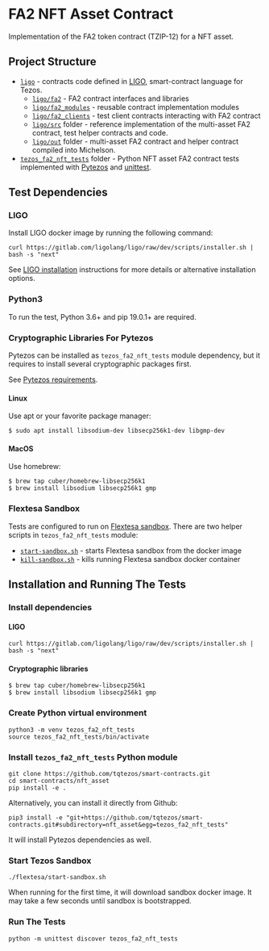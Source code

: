 # FA2 NFT Asset Contract

Implementation of the FA2 token contract (TZIP-12) for a NFT asset.

## Project Structure

- [`ligo`](ligo/) - contracts code defined in [LIGO](https://ligolang.org/),
  smart-contract language for Tezos.
  - [`ligo/fa2`](ligo/fa2/) - FA2 contract interfaces and libraries
  - [`ligo/fa2_modules`](ligo/fa2_modules/) - reusable contract implementation modules
  - [`ligo/fa2_clients`](ligo/fa2_clients/) - test client contracts interacting
    with FA2 contract
  - [`ligo/src`](ligo/src/) folder - reference implementation of the multi-asset
    FA2 contract, test helper contracts and code.
  - [`ligo/out`](ligo/out/) folder - multi-asset FA2 contract and helper contract
    compiled into Michelson.
- [`tezos_fa2_nft_tests`](tezos_fa2_nft_tests/) folder - Python NFT asset
  FA2 contract tests implemented with
  [Pytezos](https://github.com/baking-bad/pytezos) and
  [unittest](https://docs.python.org/3/library/unittest.html).

## Test Dependencies

### LIGO

Install LIGO docker image by running the following command:

`curl https://gitlab.com/ligolang/ligo/raw/dev/scripts/installer.sh | bash -s "next"`

See [LIGO installation](https://ligolang.org/docs/intro/installation/) instructions
for more details or alternative installation options.

### Python3

To run the test, Python 3.6+ and pip 19.0.1+ are required.

### Cryptographic Libraries For Pytezos

Pytezos can be installed as `tezos_fa2_nft_tests` module dependency, but it requires
to install several cryptographic packages first.

See [Pytezos requirements](https://github.com/baking-bad/pytezos#requirements).

#### Linux

Use apt or your favorite package manager:

`$ sudo apt install libsodium-dev libsecp256k1-dev libgmp-dev`

#### MacOS

Use homebrew:

```
$ brew tap cuber/homebrew-libsecp256k1
$ brew install libsodium libsecp256k1 gmp
```

### Flextesa Sandbox

Tests are configured to run on [Flextesa sandbox](https://assets.tqtezos.com/sandbox-quickstart).
There are two helper scripts in `tezos_fa2_nft_tests` module:

- [`start-sandbox.sh`](./tezos_fa2_nft_tests/start-sandbox.sh) - starts Flextesa
  sandbox from the docker image
- [`kill-sandbox.sh`](./tezos_fa2_nft_tests/kill-sandbox.sh) - kills running Flextesa
  sandbox docker container

## Installation and Running The Tests

### Install dependencies

#### LIGO

`curl https://gitlab.com/ligolang/ligo/raw/dev/scripts/installer.sh | bash -s "next"`

#### Cryptographic libraries

```
$ brew tap cuber/homebrew-libsecp256k1
$ brew install libsodium libsecp256k1 gmp
```

### Create Python virtual environment

```
python3 -m venv tezos_fa2_nft_tests
source tezos_fa2_nft_tests/bin/activate
```

### Install `tezos_fa2_nft_tests` Python module

```
git clone https://github.com/tqtezos/smart-contracts.git
cd smart-contracts/nft_asset
pip install -e .
```

Alternatively, you can install it directly from Github:

`pip3 install -e "git+https://github.com/tqtezos/smart-contracts.git#subdirectory=nft_asset&egg=tezos_fa2_nft_tests"`

It will install Pytezos dependencies as well.

### Start Tezos Sandbox

`./flextesa/start-sandbox.sh`

When running for the first time, it will download sandbox docker image.
It may take a few seconds until sandbox is bootstrapped.

### Run The Tests

`python -m unittest discover tezos_fa2_nft_tests`
